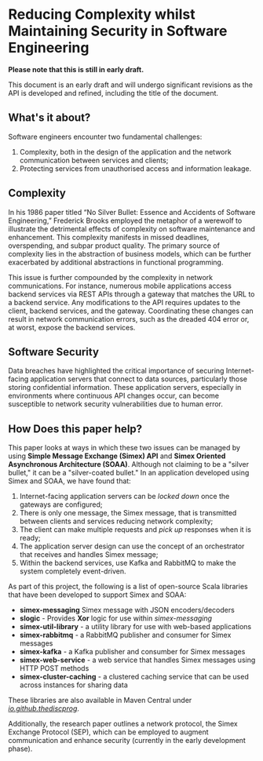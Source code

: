 # Reducing Complexity whilst Maintaining Security in Software Engineering

**Please note that this is still in early draft.**

This document is an early draft and will undergo significant revisions as the API is developed and refined, including the title of the document.

## What's it about?
Software engineers encounter two fundamental challenges:
1. Complexity, both in the design of the application and the network communication between services and clients;
2. Protecting services from unauthorised access and information leakage.

## Complexity
In his 1986 paper titled “No Silver Bullet: Essence and Accidents of Software Engineering,” Frederick Brooks employed the metaphor of a werewolf to illustrate the detrimental effects of complexity on software maintenance and enhancement. This complexity manifests in missed deadlines, overspending, and subpar product quality. The primary source of complexity lies in the abstraction of business models, which can be further exacerbated by additional abstractions in functional programming.

This issue is further compounded by the complexity in network communications. For instance, numerous mobile applications access backend services via REST APIs through a gateway that matches the URL to a backend service. Any modifications to the API requires updates to the client, backend services, and the gateway. Coordinating these changes can result in network communication errors, such as the dreaded 404 error or, at worst, expose the backend services.

## Software Security
Data breaches have highlighted the critical importance of securing Internet-facing application servers that connect to data sources, particularly those storing confidential information. These application servers, especially in environments where continuous API changes occur, can become susceptible to network security vulnerabilities due to human error.

## How Does this paper help?
This paper looks at ways in which these two issues can be managed by using **Simple Message Exchange (Simex) API** and **Simex Oriented Asynchronous Architecture (SOAA)**. Although not claiming to be a "silver bullet," it can be a "silver-coated bullet." In an application developed using Simex and SOAA, we have found that:
1. Internet-facing application servers can be *locked down* once the gateways are configured;
2. There is only one message, the Simex message, that is transmitted between clients and services reducing network complexity;
3. The client can make multiple requests and *pick up* responses when it is ready;
4. The application server design can use the concept of an orchestrator that receives and handles Simex message;
5. Within the backend services, use Kafka and RabbitMQ to make the system completely event-driven.

As part of this project, the following is a list of open-source Scala libraries that have been developed to support Simex and SOAA:

- **simex-messaging** Simex message with JSON encoders/decoders
- **slogic** - Provides **Xor** logic for use within *simex-messaging*
- **simex-util-library** - a utility library for use with web-based applications
- **simex-rabbitmq** - a RabbitMQ publisher and consumer for Simex messages
- **simex-kafka** - a Kafka publisher and consumber for Simex messages
- **simex-web-service** - a web service that handles Simex messages using HTTP POST methods
- **simex-cluster-caching** - a clustered caching service that can be used across instances for sharing data

These libraries are also available in Maven Central under [*io.github.thediscprog*](https://mvnrepository.com/artifact/io.github.thediscprog).

Additionally, the research paper outlines a network protocol, the Simex Exchange Protocol (SEP), which can be employed to augment communication and enhance security (currently in the early development phase).

